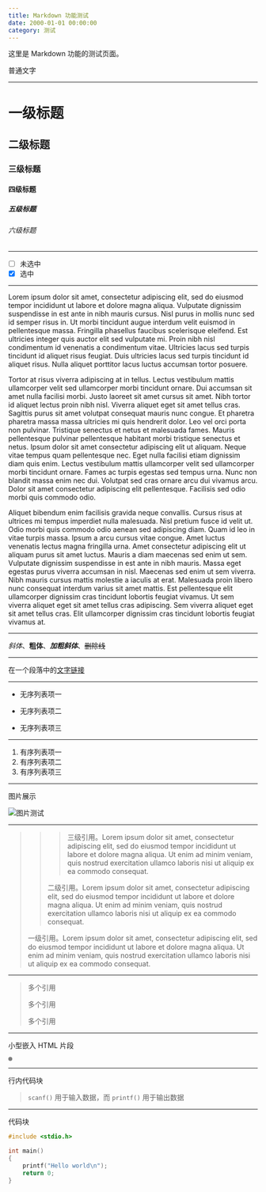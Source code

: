 ```yaml
---
title: Markdown 功能测试
date: 2000-01-01 00:00:00
category: 测试
---
```


这里是 Markdown 功能的测试页面。

<!-- excerpt -->

普通文字

---

# 一级标题
## 二级标题
### 三级标题
#### 四级标题
##### 五级标题
###### 六级标题

---

- [ ] 未选中
- [x] 选中

---

Lorem ipsum dolor sit amet, consectetur adipiscing elit, sed do eiusmod tempor incididunt ut labore et dolore magna aliqua. Vulputate dignissim suspendisse in est ante in nibh mauris cursus. Nisl purus in mollis nunc sed id semper risus in. Ut morbi tincidunt augue interdum velit euismod in pellentesque massa. Fringilla phasellus faucibus scelerisque eleifend. Est ultricies integer quis auctor elit sed vulputate mi. Proin nibh nisl condimentum id venenatis a condimentum vitae. Ultricies lacus sed turpis tincidunt id aliquet risus feugiat. Duis ultricies lacus sed turpis tincidunt id aliquet risus. Nulla aliquet porttitor lacus luctus accumsan tortor posuere.

Tortor at risus viverra adipiscing at in tellus. Lectus vestibulum mattis ullamcorper velit sed ullamcorper morbi tincidunt ornare. Dui accumsan sit amet nulla facilisi morbi. Justo laoreet sit amet cursus sit amet. Nibh tortor id aliquet lectus proin nibh nisl. Viverra aliquet eget sit amet tellus cras. Sagittis purus sit amet volutpat consequat mauris nunc congue. Et pharetra pharetra massa massa ultricies mi quis hendrerit dolor. Leo vel orci porta non pulvinar. Tristique senectus et netus et malesuada fames. Mauris pellentesque pulvinar pellentesque habitant morbi tristique senectus et netus. Ipsum dolor sit amet consectetur adipiscing elit ut aliquam. Neque vitae tempus quam pellentesque nec. Eget nulla facilisi etiam dignissim diam quis enim. Lectus vestibulum mattis ullamcorper velit sed ullamcorper morbi tincidunt ornare. Fames ac turpis egestas sed tempus urna. Nunc non blandit massa enim nec dui. Volutpat sed cras ornare arcu dui vivamus arcu. Dolor sit amet consectetur adipiscing elit pellentesque. Facilisis sed odio morbi quis commodo odio.

Aliquet bibendum enim facilisis gravida neque convallis. Cursus risus at ultrices mi tempus imperdiet nulla malesuada. Nisl pretium fusce id velit ut. Odio morbi quis commodo odio aenean sed adipiscing diam. Quam id leo in vitae turpis massa. Ipsum a arcu cursus vitae congue. Amet luctus venenatis lectus magna fringilla urna. Amet consectetur adipiscing elit ut aliquam purus sit amet luctus. Mauris a diam maecenas sed enim ut sem. Vulputate dignissim suspendisse in est ante in nibh mauris. Massa eget egestas purus viverra accumsan in nisl. Maecenas sed enim ut sem viverra. Nibh mauris cursus mattis molestie a iaculis at erat. Malesuada proin libero nunc consequat interdum varius sit amet mattis. Est pellentesque elit ullamcorper dignissim cras tincidunt lobortis feugiat vivamus. Ut sem viverra aliquet eget sit amet tellus cras adipiscing. Sem viverra aliquet eget sit amet tellus cras. Elit ullamcorper dignissim cras tincidunt lobortis feugiat vivamus at.

---

*斜体*、**粗体**、***加粗斜体***、~~删除线~~

---

在一个段落中的[文字链接](https://xecades.xyz)

---

* 无序列表项一
+ 无序列表项二
- 无序列表项三

---

1. 有序列表项一
2. 有序列表项二
3. 有序列表项三

---

图片展示

![图片测试](http://www.lenna.org/len_std.jpg)

---

>>> 三级引用。Lorem ipsum dolor sit amet, consectetur adipiscing elit, sed do eiusmod tempor incididunt ut labore et dolore magna aliqua. Ut enim ad minim veniam, quis nostrud exercitation ullamco laboris nisi ut aliquip ex ea commodo consequat.
>>
>> 二级引用。Lorem ipsum dolor sit amet, consectetur adipiscing elit, sed do eiusmod tempor incididunt ut labore et dolore magna aliqua. Ut enim ad minim veniam, quis nostrud exercitation ullamco laboris nisi ut aliquip ex ea commodo consequat.
>
> 一级引用。Lorem ipsum dolor sit amet, consectetur adipiscing elit, sed do eiusmod tempor incididunt ut labore et dolore magna aliqua. Ut enim ad minim veniam, quis nostrud exercitation ullamco laboris nisi ut aliquip ex ea commodo consequat.

---

> 多个引用
> 
> 多个引用
> 
> 多个引用

---

小型嵌入 HTML 片段

<img src="data:image/svg+xml,<svg xmlns='http://www.w3.org/2000/svg' viewBox='0 0 8 8' width='8px' height='8px'><circle cx='4' cy='4' r='4' opacity='.5'/></svg>"/>

---

行内代码块

> `scanf()` 用于输入数据，而 `printf()` 用于输出数据

---

代码块

```cpp
#include <stdio.h>

int main()
{
    printf("Hello world\n");
    return 0;
}
```